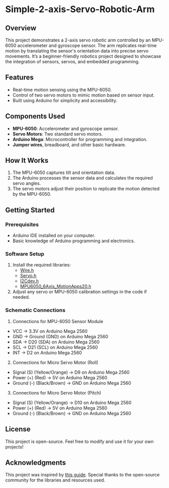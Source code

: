 # Simple-2-axis-Servo-Robotic-Arm



## Overview
This project demonstrates a 2-axis servo robotic arm controlled by an MPU-6050 accelerometer and gyroscope sensor. The arm replicates real-time motion by translating the sensor's orientation data into precise servo movements. It’s a beginner-friendly robotics project designed to showcase the integration of sensors, servos, and embedded programming.

## Features
- Real-time motion sensing using the MPU-6050.
- Control of two servo motors to mimic motion based on sensor input.
- Built using Arduino for simplicity and accessibility.

## Components Used
- **MPU-6050**: Accelerometer and gyroscope sensor.
- **Servo Motors**: Two standard servo motors.
- **Arduino Mega**: Microcontroller for programming and integration.
- **Jumper wires**, breadboard, and other basic hardware.

## How It Works
1. The MPU-6050 captures tilt and orientation data.
2. The Arduino processes the sensor data and calculates the required servo angles.
3. The servo motors adjust their position to replicate the motion detected by the MPU-6050.

## Getting Started
### Prerequisites
- Arduino IDE installed on your computer.
- Basic knowledge of Arduino programming and electronics.

### Software Setup
1. Install the required libraries:
   - [Wire.h](https://www.arduino.cc/reference/en/libraries/wire/)
   - [Servo.h](https://www.arduino.cc/reference/en/libraries/servo/)
   - [I2Cdev.h](https://github.com/jrowberg/i2cdevlib/tree/master/Arduino/I2Cdev)
   - [MPU6050_6Axis_MotionApps20.h](https://github.com/jrowberg/i2cdevlib/tree/master/Arduino/MPU6050)
2. Adjust any servo or MPU-6050 calibration settings in the code if needed.

### Schematic Connections
1. Connections for MPU-6050 Sensor Module
- VCC  -> 3.3V on Arduino Mega 2560
- GND  -> Ground (GND) on Arduino Mega 2560
- SDA  -> D20 (SDA) on Arduino Mega 2560
- SCL  -> D21 (SCL) on Arduino Mega 2560
- INT  -> D2 on Arduino Mega 2560

2. Connections for Micro Servo Motor (Roll)
- Signal (S) (Yellow/Orange) -> D9 on Arduino Mega 2560
- Power (+) (Red)           -> 5V on Arduino Mega 2560
- Ground (-) (Black/Brown)  -> GND on Arduino Mega 2560

3. Connections for Micro Servo Motor (Pitch)
- Signal (S) (Yellow/Orange) -> D10 on Arduino Mega 2560
- Power (+) (Red)            -> 5V on Arduino Mega 2560
- Ground (-) (Black/Brown)   -> GND on Arduino Mega 2560

## License
This project is open-source. Feel free to modify and use it for your own projects!

## Acknowledgments
This project was inspired by [this guide](https://projecthub.arduino.cc/RucksikaaR/simple-2-axis-servo-robotic-arm-controlled-by-mpu-6050-0a31a3). Special thanks to the open-source community for the libraries and resources used.
